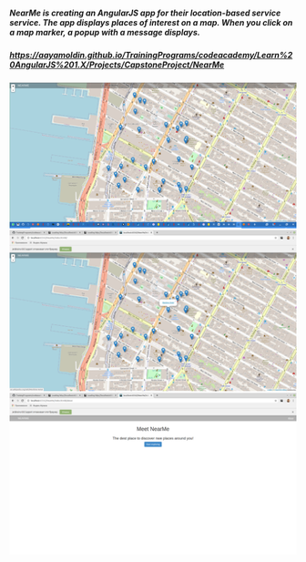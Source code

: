 ##### NearMe is creating an AngularJS app for their location-based service service. The app displays places of interest on a map. When you click on a map marker, a popup with a message displays.
##### https://aayamoldin.github.io/TrainingPrograms/codeacademy/Learn%20AngularJS%201.X/Projects/CapstoneProject/NearMe

![alt-text](res.png)
![alt-text](res2.png)
![alt-text](res3.png)